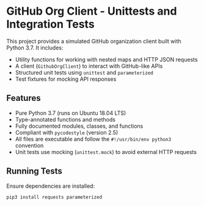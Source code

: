 # GitHub Org Client - Unittests and Integration Tests

This project provides a simulated GitHub organization client built with Python 3.7. It includes:

- Utility functions for working with nested maps and HTTP JSON requests
- A client (`GithubOrgClient`) to interact with GitHub-like APIs
- Structured unit tests using `unittest` and `parameterized`
- Test fixtures for mocking API responses

## Features

- Pure Python 3.7 (runs on Ubuntu 18.04 LTS)
- Type-annotated functions and methods
- Fully documented modules, classes, and functions
- Compliant with `pycodestyle` (version 2.5)
- All files are executable and follow the `#!/usr/bin/env python3` convention
- Unit tests use mocking (`unittest.mock`) to avoid external HTTP requests


## Running Tests

Ensure dependencies are installed:
```bash
pip3 install requests parameterized
